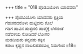 +++
title = "018 ಪೊಡವಿಯೊಳು ಯಾದವರು"

+++
ಪೊಡವಿಯೊಳು ಯಾದವರು ಕ್ಷತ್ರಿಯ  
ಗೆಡುಕರದರೊಳು ಹುಟ್ಟಿದನು ಕೊಲೆ  
ಗಡಿಗ ಹಾವಿನ ಹುತ್ತದಲಿ ಹಾವ್ಮೆಕ್ಕೆ ಬೆಳೆದಂತೆ  
ನಡೆವಳಿಯ ನೋಡಿದರೆ ಲೋಗರ  
ಮಡದಿಯರು ತನ್ನವರು ಠಕ್ಕಿನ  
ಕಡಲು ಕೃಷ್ಣನ ನಂಬಲಿಹಪರವಿಲ್ಲ ನಿಮಗೆಂದ     ॥18॥